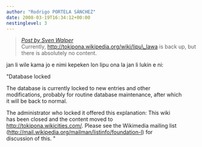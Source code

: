 ```yaml
---
author: "Rodrigo PORTELA SÁNCHEZ"
date: 2008-03-19T16:34:12+00:00
nestinglevel: 3
---
```

> [_Post by Sven Walper_](/8W0mWeDt/wikipedia#post3)  
> Currently, http://tokipona.wikipedia.org/wiki/lipu\_lawa is back up, but  
> there is absolutely no content.  
> 

jan li wile kama jo e nimi kepeken lon lipu ona la jan li lukin e ni:  
  
"Database locked  
  
The database is currently locked to new entries and other  
modifications, probably for routine database maintenance, after which  
it will be back to normal.  
  
The administrator who locked it offered this explanation: This wiki  
has been closed and the content moved to  
http://tokipona.wikicities.com/. Please see the Wikimedia mailing list  
(http://mail.wikipedia.org/mailman/listinfo/foundation-l) for  
discussion of this. "